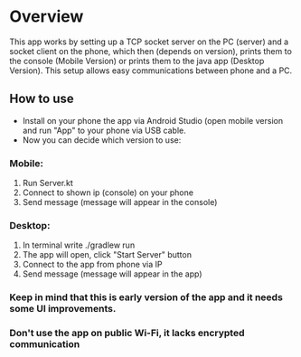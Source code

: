 # Overview
This app works by setting up a TCP socket server on the PC (server) and a socket client on the phone, 
which then (depends on version), prints them to the console (Mobile Version) or prints them to the java app (Desktop Version). 
This setup allows easy communications between phone and a PC. 


## How to use
- Install on your phone the app via Android Studio (open mobile version and run "App" to your phone via USB cable.
- Now you can decide which version to use:

### Mobile: 
1. Run Server.kt
2. Connect to shown ip (console) on your phone
3. Send message (message will appear in the console)

### Desktop:
1. In terminal write ./gradlew run
2. The app will open, click "Start Server" button
3. Connect to the app from phone via IP
4. Send message (message will appear in the app)

### Keep in mind that this is early version of the app and it needs some UI improvements.
### Don't use the app on public Wi-Fi, it lacks encrypted communication 
